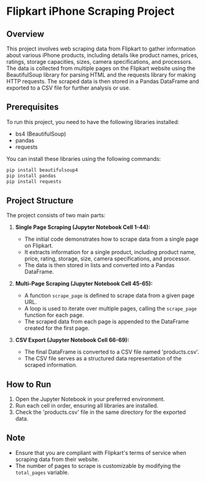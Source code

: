 
# Flipkart iPhone Scraping Project

## Overview

This project involves web scraping data from Flipkart to gather information about various iPhone products, including details like product names, prices, ratings, storage capacities, sizes, camera specifications, and processors. The data is collected from multiple pages on the Flipkart website using the BeautifulSoup library for parsing HTML and the requests library for making HTTP requests. The scraped data is then stored in a Pandas DataFrame and exported to a CSV file for further analysis or use.

## Prerequisites

To run this project, you need to have the following libraries installed:

-   bs4 (BeautifulSoup)
-   pandas
-   requests

You can install these libraries using the following commands:

```bash
pip install beautifulsoup4
pip install pandas
pip install requests
```

## Project Structure

The project consists of two main parts:

1.  **Single Page Scraping (Jupyter Notebook Cell 1-44):**
    
    -   The initial code demonstrates how to scrape data from a single page on Flipkart.
    -   It extracts information for a single product, including product name, price, rating, storage, size, camera specifications, and processor.
    -   The data is then stored in lists and converted into a Pandas DataFrame.
2.  **Multi-Page Scraping (Jupyter Notebook Cell 45-65):**
    
    -   A function `scrape_page` is defined to scrape data from a given page URL.
    -   A loop is used to iterate over multiple pages, calling the `scrape_page` function for each page.
    -   The scraped data from each page is appended to the DataFrame created for the first page.
3.  **CSV Export (Jupyter Notebook Cell 66-69):**
    
    -   The final DataFrame is converted to a CSV file named 'products.csv'.
    -   The CSV file serves as a structured data representation of the scraped information.

## How to Run

1.  Open the Jupyter Notebook in your preferred environment.
2.  Run each cell in order, ensuring all libraries are installed.
3.  Check the 'products.csv' file in the same directory for the exported data.

## Note

-   Ensure that you are compliant with Flipkart's terms of service when scraping data from their website.
-   The number of pages to scrape is customizable by modifying the `total_pages` variable.
